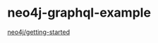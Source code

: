 # neo4j-graphql-example

[neo4j/getting-started](https://neo4j.com/docs/graphql-manual/current/getting-started/)